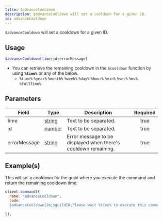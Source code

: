 ```yaml
---
title: $advanceCooldown
description: $advanceCooldown will set a cooldown for a given ID.
id: advanceCooldown
---
```


`$advanceCooldown` will set a cooldown for a given ID.

## Usage

```php
$advanceCooldown[time;id;errorMessage]
```

- You can retrieve the remaining cooldown in the `$cooldown` function by using **`%time%`** or any of the below.
  - `%time%` `%year%` `%month%` `%week%` `%day%` `%hour%` `%min%` `%sec%` `%ms%` `%fullTime%`

## Parameters

| Field        | Type                                                                                              | Description                                                    | Required |
| ------------ | ------------------------------------------------------------------------------------------------- | -------------------------------------------------------------- | :------: |
| time         | [string](https://developer.mozilla.org/en-US/docs/Web/JavaScript/Reference/Global_Objects/String) | Text to be separated.                                          |   true   |
| id           | [number](https://developer.mozilla.org/en-US/docs/Web/JavaScript/Reference/Global_Objects/Number) | Text to be separated.                                          |   true   |
| errorMessage | [string](https://developer.mozilla.org/en-US/docs/Web/JavaScript/Reference/Global_Objects/String) | Error message to be displayed when there's cooldown remaining. |   true   |

## Example(s)

This will set a cooldown for the guild where you execute the command and return the remaining cooldown time:

```javascript
client.command({
  name: "advanceCooldown",
  code: `
  $advanceCooldown[2m;$guildID;Please wait %time% to execute this command again.]
  `
});
```
